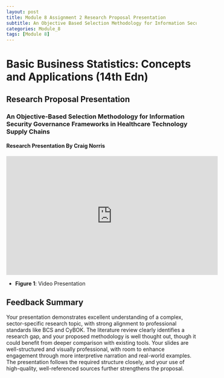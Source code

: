 ```yaml
---
layout: post
title: Module 8 Assignment 2 Research Proposal Presentation
subtitle: An Objective Based Selection Methodology for Information Security Governance Frameworks in Healthcare Technology Supply Chains 
categories: Module_8
tags: [Module 8]
---
```

# Basic Business Statistics: Concepts and Applications (14th Edn)

## Research Proposal Presentation
### An Objective-Based Selection Methodology for Information Security Governance Frameworks in Healthcare Technology Supply Chains
#### Research Presentation By Craig Norris

<iframe width="560" height="315" src="https://www.youtube.com/embed/rsjzXIwu9g4" frameborder="0" allow="accelerometer; autoplay; clipboard-write; encrypted-media; gyroscope; picture-in-picture" allowfullscreen></iframe>

- **Figure 1**: Video Presentation



## Feedback Summary

Your presentation demonstrates excellent understanding of a complex, sector-specific research topic, with strong alignment to professional standards like BCS and CyBOK. The literature review clearly identifies a research gap, and your proposed methodology is well thought out, though it could benefit from deeper comparison with existing tools. Your slides are well-structured and visually professional, with room to enhance engagement through more interpretive narration and real-world examples. The presentation follows the required structure closely, and your use of high-quality, well-referenced sources further strengthens the proposal.